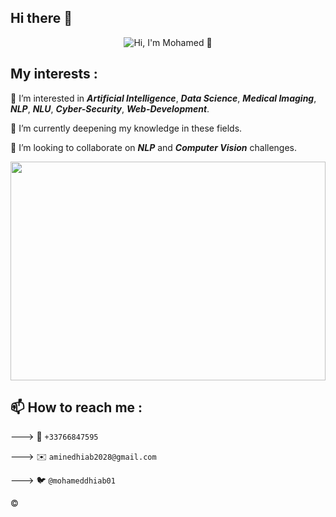##  Hi there 👋


<p align="center">
  <img src="https://user-images.githubusercontent.com/85687148/160259642-64811c46-1f0a-4dc1-9ab8-bc04ba09124e.gif" alt="Hi, I'm Mohamed 👋">
</p>





## My interests :

👀 I’m interested in ***Artificial Intelligence***, ***Data Science***, ***Medical Imaging***, ***NLP***, ***NLU***, ***Cyber-Security***, ***Web-Development***. 

🌱 I’m currently deepening my knowledge in these fields.

💞️ I’m looking to collaborate on ***NLP*** and ***Computer Vision*** challenges.

<p align="center">
  <kbd>
  
  <img  width="100%" height="350" src="https://user-images.githubusercontent.com/85687148/133894550-7d7bfb73-04f7-4b98-9ba9-179278b6efef.gif">
  </kbd>
</p>


## 📫 How to reach me :

---> 📱 `+33766847595`

---> ✉️ `aminedhiab2028@gmail.com`

---> 🐦 `@mohameddhiab01`




©️
  


<!---
MohamedAmineDHIAB/MohamedAmineDHIAB is a ✨ special ✨ repository because its `README.md` (this file) appears on your GitHub profile.
You can click the Preview link to take a look at your changes.
--->
